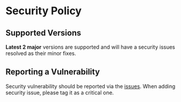 # Security Policy

## Supported Versions

**Latest 2 major** versions are supported and will have a security issues resolved as their minor fixes.

## Reporting a Vulnerability

Security vulnerability should be reported via the [issues](https://github.com/gullerya/sign-pad/issues).
When adding security issue, please tag it as a critical one.
